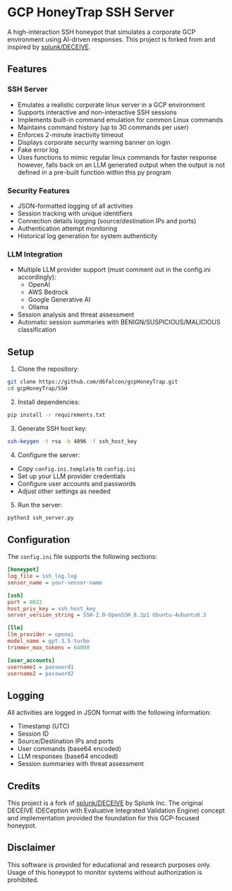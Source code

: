 # GCP HoneyTrap SSH Server

A high-interaction SSH honeypot that simulates a corporate GCP environment using AI-driven responses. This project is forked from and inspired by [splunk/DECEIVE](https://github.com/splunk/DECEIVE).

## Features

### SSH Server
- Emulates a realistic corporate linux server in a GCP environment
- Supports interactive and non-interactive SSH sessions
- Implements built-in command emulation for common Linux commands
- Maintains command history (up to 30 commands per user)
- Enforces 2-minute inactivity timeout
- Displays corporate security warning banner on login
- Fake error log
- Uses functions to mimic regular linux commands for faster response however, falls back on an LLM generated output when the output is not defined in a pre-built function within this py program

### Security Features
- JSON-formatted logging of all activities
- Session tracking with unique identifiers
- Connection details logging (source/destination IPs and ports)
- Authentication attempt monitoring
- Historical log generation for system authenticity

### LLM Integration
- Multiple LLM provider support (must comment out in the config.ini accordingly):
  - OpenAI
  - AWS Bedrock
  - Google Generative AI
  - Ollama
- Session analysis and threat assessment
- Automatic session summaries with BENIGN/SUSPICIOUS/MALICIOUS classification

## Setup

1. Clone the repository:
```bash
git clone https://github.com/d6falcon/gcpHoneyTrap.git
cd gcpHoneyTrap/SSH
```

2. Install dependencies:
```bash
pip install -r requirements.txt
```

3. Generate SSH host key:
```bash
ssh-keygen -t rsa -b 4096 -f ssh_host_key
```

4. Configure the server:
- Copy `config.ini.template` to `config.ini`
- Set up your LLM provider credentials
- Configure user accounts and passwords
- Adjust other settings as needed

5. Run the server:
```bash
python3 ssh_server.py
```

## Configuration

The `config.ini` file supports the following sections:

```ini
[honeypot]
log_file = ssh_log.log
sensor_name = your-sensor-name

[ssh]
port = 8022
host_priv_key = ssh_host_key
server_version_string = SSH-2.0-OpenSSH_8.2p1 Ubuntu-4ubuntu0.3

[llm]
llm_provider = openai
model_name = gpt-3.5-turbo
trimmer_max_tokens = 64000

[user_accounts]
username1 = password1
username2 = password2
```

## Logging

All activities are logged in JSON format with the following information:
- Timestamp (UTC)
- Session ID
- Source/Destination IPs and ports
- User commands (base64 encoded)
- LLM responses (base64 encoded)
- Session summaries with threat assessment

## Credits

This project is a fork of [splunk/DECEIVE](https://github.com/splunk/DECEIVE) by Splunk Inc. The original DECEIVE (DECeption with Evaluative Integrated Validation Engine) concept and implementation provided the foundation for this GCP-focused honeypot.

## Disclaimer

This software is provided for educational and research purposes only. Usage of this honeypot to monitor systems without authorization is prohibited.
